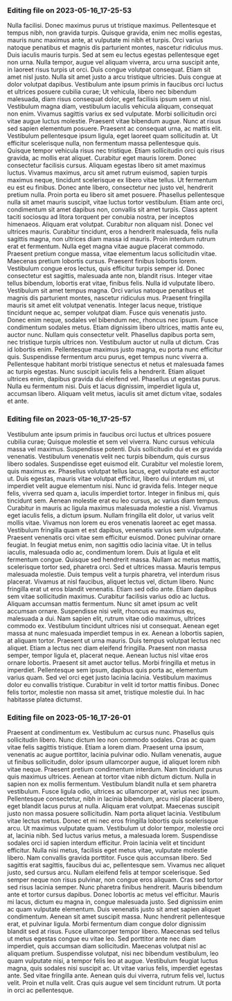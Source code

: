 

### Editing file on 2023-05-16_17-25-53

Nulla facilisi. Donec maximus purus ut tristique maximus. Pellentesque et tempus nibh, non gravida turpis. Quisque gravida, enim nec mollis egestas, mauris nunc maximus ante, at vulputate mi nibh et turpis. Orci varius natoque penatibus et magnis dis parturient montes, nascetur ridiculus mus. Duis iaculis mauris turpis. Sed at sem eu lectus egestas pellentesque eget non urna. Nulla tempor, augue vel aliquam viverra, arcu urna suscipit ante, in laoreet risus turpis ut orci. Duis congue volutpat consequat. Etiam sit amet nisl justo. Nulla sit amet justo a arcu tristique ultricies. Duis congue at dolor volutpat dapibus. Vestibulum ante ipsum primis in faucibus orci luctus et ultrices posuere cubilia curae; Ut vehicula, libero nec bibendum malesuada, diam risus consequat dolor, eget facilisis ipsum sem ut nisl. Vestibulum magna diam, vestibulum iaculis vehicula aliquam, consequat non enim.
Vivamus sagittis varius ex sed vulputate. Morbi sollicitudin orci vitae augue luctus molestie. Praesent vitae bibendum augue. Nunc at risus sed sapien elementum posuere. Praesent ac consequat urna, ac mattis elit. Vestibulum pellentesque ipsum ligula, eget laoreet quam sollicitudin at. Ut efficitur scelerisque nulla, non fermentum massa pellentesque quis. Quisque tempor vehicula risus nec tristique. Etiam sollicitudin orci quis risus gravida, ac mollis erat aliquet. Curabitur eget mauris lorem. Donec consectetur facilisis cursus. Aliquam egestas libero sit amet maximus luctus. Vivamus maximus, arcu sit amet rutrum euismod, sapien turpis maximus neque, tincidunt scelerisque ex libero vitae tellus. Ut fermentum eu est eu finibus. Donec ante libero, consectetur nec justo vel, hendrerit pretium nulla.
Proin porta eu libero sit amet posuere. Phasellus pellentesque nulla sit amet mauris suscipit, vitae luctus tortor vestibulum. Etiam ante orci, condimentum sit amet dapibus non, convallis sit amet turpis. Class aptent taciti sociosqu ad litora torquent per conubia nostra, per inceptos himenaeos. Aliquam erat volutpat. Curabitur non aliquam nisl. Donec vel ultrices mauris. Curabitur tincidunt, eros a hendrerit malesuada, felis nulla sagittis magna, non ultrices diam massa id mauris. Proin interdum rutrum erat et fermentum. Nulla eget magna vitae augue placerat commodo. Praesent pretium congue massa, vitae elementum lacus sollicitudin vitae. Maecenas pretium lobortis cursus. Praesent finibus lobortis lorem.
Vestibulum congue eros lectus, quis efficitur turpis semper id. Donec consectetur est sagittis, malesuada ante non, blandit risus. Integer vitae tellus bibendum, lobortis erat vitae, finibus felis. Nulla id vulputate libero. Vestibulum sit amet tempus magna. Orci varius natoque penatibus et magnis dis parturient montes, nascetur ridiculus mus. Praesent fringilla mauris sit amet elit volutpat venenatis. Integer lacus neque, tristique tincidunt neque ac, semper volutpat diam. Fusce quis venenatis justo. Donec enim neque, sodales vel bibendum nec, rhoncus nec ipsum. Fusce condimentum sodales metus. Etiam dignissim libero ultrices, mattis ante eu, auctor nunc.
Nullam quis consectetur velit. Phasellus dapibus porta sem, nec tristique turpis ultrices non. Vestibulum auctor ut nulla ut dictum. Cras id lobortis enim. Pellentesque maximus justo magna, eu porta nunc efficitur quis. Suspendisse fermentum arcu purus, eget tempus nunc viverra a. Pellentesque habitant morbi tristique senectus et netus et malesuada fames ac turpis egestas. Nunc suscipit iaculis felis a hendrerit. Etiam aliquet ultrices enim, dapibus gravida dui eleifend vel. Phasellus ut egestas purus. Nulla eu fermentum nisi. Duis et lacus dignissim, imperdiet ligula ut, accumsan libero. Aliquam velit metus, iaculis sit amet dictum vitae, sodales et ante.




### Editing file on 2023-05-16_17-25-57

Vestibulum ante ipsum primis in faucibus orci luctus et ultrices posuere cubilia curae; Quisque molestie et sem vel viverra. Nunc cursus vehicula massa vel maximus. Suspendisse potenti. Duis sollicitudin dui et ex gravida venenatis. Vestibulum venenatis velit nec turpis bibendum, quis cursus libero sodales. Suspendisse eget euismod elit. Curabitur vel molestie lorem, quis maximus ex. Phasellus volutpat tellus lacus, eget vulputate est auctor ut. Duis egestas, mauris vitae volutpat efficitur, libero dui interdum mi, ut imperdiet velit augue elementum nisi. Nunc id gravida felis.
Integer neque felis, viverra sed quam a, iaculis imperdiet tortor. Integer in finibus mi, quis tincidunt sem. Aenean molestie erat eu leo cursus, ac varius diam tempus. Curabitur in mauris ac ligula maximus malesuada molestie a nisl. Vivamus eget iaculis felis, a dictum ipsum. Nullam fringilla elit dolor, ut varius velit mollis vitae. Vivamus non lorem eu eros venenatis laoreet ac eget massa. Vestibulum fringilla quam et est dapibus, venenatis varius sem vulputate.
Praesent venenatis orci vitae sem efficitur euismod. Donec pulvinar ornare feugiat. In feugiat metus enim, non sagittis odio lacinia vitae. Ut in tellus iaculis, malesuada odio ac, condimentum lorem. Duis at ligula et elit fermentum congue. Quisque sed hendrerit massa. Nullam ac metus mattis, scelerisque tortor sed, pharetra orci. Sed et ultrices massa.
Mauris tempus malesuada molestie. Duis tempus velit a turpis pharetra, vel interdum risus placerat. Vivamus at nisl faucibus, aliquet lectus vel, dictum libero. Nunc fringilla erat ut eros blandit venenatis. Etiam sed odio ante. Etiam dapibus sem vitae sollicitudin maximus. Curabitur facilisis varius odio ac luctus. Aliquam accumsan mattis fermentum. Nunc sit amet ipsum ac velit accumsan ornare. Suspendisse nisi velit, rhoncus eu maximus eu, malesuada a dui. Nam sapien elit, rutrum vitae odio maximus, ultrices commodo ex. Vestibulum tincidunt ultrices nisi ut consequat. Aenean eget massa at nunc malesuada imperdiet tempus in ex. Aenean a lobortis sapien, at aliquam tortor. Praesent ut urna mauris.
Duis tempus volutpat lectus nec aliquet. Etiam a lectus nec diam eleifend fringilla. Praesent non massa semper, tempor ligula et, placerat neque. Aenean luctus nisl vitae eros ornare lobortis. Praesent sit amet auctor tellus. Morbi fringilla et metus in imperdiet. Pellentesque sem ipsum, dapibus quis porta ac, elementum varius quam. Sed vel orci eget justo lacinia lacinia. Vestibulum maximus dolor eu convallis tristique. Curabitur in velit id tortor mattis finibus. Donec felis tortor, molestie non massa sit amet, tristique molestie dui. In hac habitasse platea dictumst.




### Editing file on 2023-05-16_17-26-01

Praesent at condimentum ex. Vestibulum ac cursus nunc. Phasellus quis sollicitudin libero. Nunc dictum leo non commodo sodales. Cras ac quam vitae felis sagittis tristique. Etiam a lorem diam. Praesent urna ipsum, venenatis ac augue porttitor, lacinia pulvinar odio. Nullam venenatis, augue ut finibus sollicitudin, dolor ipsum ullamcorper augue, id aliquet lorem nibh vitae neque. Praesent pretium condimentum interdum. Nam tincidunt purus quis maximus ultrices. Aenean at tortor vitae nibh dictum dictum.
Nulla in sapien non ex mollis fermentum. Vestibulum blandit nulla et sem pharetra vestibulum. Fusce ligula odio, ultrices ac ullamcorper at, varius nec ipsum. Pellentesque consectetur, nibh in lacinia bibendum, arcu nisl placerat libero, eget blandit lacus purus at nulla. Aliquam erat volutpat. Maecenas suscipit justo non massa posuere sollicitudin. Nam porta aliquet lacinia. Vestibulum vitae lectus metus. Donec et mi nec eros fringilla lobortis quis scelerisque arcu. Ut maximus vulputate quam. Vestibulum ut dolor tempor, molestie orci at, lacinia nibh. Sed luctus varius metus, a malesuada lorem. Suspendisse sodales orci id sapien interdum efficitur. Proin lacinia velit et tincidunt efficitur.
Nulla nisi metus, facilisis eget metus vitae, vulputate molestie libero. Nam convallis gravida porttitor. Fusce quis accumsan libero. Sed sagittis erat sagittis, faucibus dui ac, pellentesque sem. Vivamus nec aliquet justo, sed cursus arcu. Nullam eleifend felis at tempor scelerisque. Sed semper neque non risus pulvinar, non congue eros aliquam. Cras sed tortor sed risus lacinia semper. Nunc pharetra finibus hendrerit. Mauris bibendum ante et tortor cursus dapibus. Donec lobortis ac metus vel efficitur.
Mauris mi lacus, dictum eu magna in, congue malesuada justo. Sed dignissim enim ac quam vulputate elementum. Duis venenatis justo sit amet sapien aliquet condimentum. Aenean sit amet suscipit massa. Nunc hendrerit pellentesque erat, et pulvinar ligula. Morbi fermentum diam congue dolor dignissim blandit sed at risus. Fusce ullamcorper tempor libero. Maecenas sed tellus ut metus egestas congue eu vitae leo. Sed porttitor ante nec diam imperdiet, quis accumsan diam sollicitudin.
Maecenas volutpat nisl ac aliquam pretium. Suspendisse volutpat, nisi nec bibendum vestibulum, leo quam vulputate nisi, a tempor felis leo at augue. Vestibulum feugiat luctus magna, quis sodales nisi suscipit ac. Ut vitae varius felis, imperdiet egestas ante. Sed vitae fringilla ante. Aenean quis dui viverra, rutrum felis vel, luctus velit. Proin et nulla velit. Cras quis augue vel sem tincidunt rutrum. Ut porta in orci ac pellentesque.



